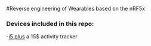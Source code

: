 #Reverse engineering of Wearables based on the nRF5x

### Devices included in this repo:
   -[i5 plus](/I5Plus-nrf51822-activity-tracker/Documentation/components.md) a 15$ activity tracker